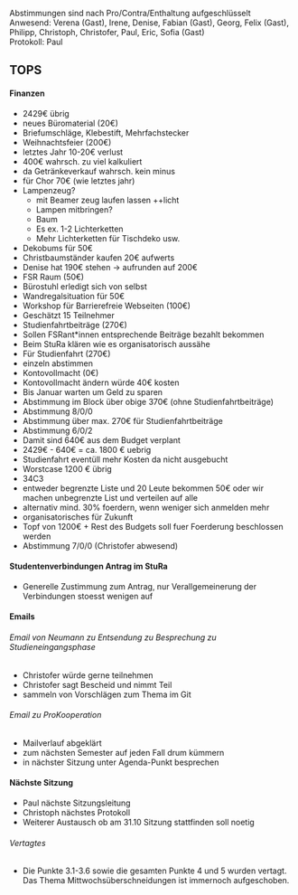 ---
---

Abstimmungen sind nach Pro/Contra/Enthaltung aufgeschlüsselt  
Anwesend: Verena (Gast), Irene, Denise, Fabian (Gast), Georg, Felix (Gast), Philipp, Christoph, Christofer, Paul, Eric, Sofia (Gast)  
Protokoll: Paul

## TOPS

#### Finanzen

- 2429€ übrig
- neues Büromaterial (20€)
- Briefumschläge, Klebestift, Mehrfachstecker
- Weihnachtsfeier (200€)
- letztes Jahr 10-20€ verlust
- 400€ wahrsch. zu viel kalkuliert
- da Getränkeverkauf wahrsch. kein minus
- für Chor 70€ (wie letztes jahr)
- Lampenzeug?
  - mit Beamer zeug laufen lassen ++licht
  - Lampen mitbringen?
  - Baum
  - Es ex. 1-2 Lichterketten
  - Mehr Lichterketten für Tischdeko usw.
- Dekobums für 50€
- Christbaumständer kaufen 20€ aufwerts
- Denise hat 190€ stehen -> aufrunden auf 200€
- FSR Raum (50€)
- Bürostuhl erledigt sich von selbst
- Wandregalsituation für 50€
- Workshop für Barrierefreie Webseiten (100€)
- Geschätzt 15 Teilnehmer
- Studienfahrtbeiträge (270€)
- Sollen FSRant\*innen entsprechende Beiträge bezahlt bekommen
- Beim StuRa klären wie es organisatorisch aussähe
- Für Studienfahrt (270€)
- einzeln abstimmen
- Kontovollmacht (0€)
- Kontovollmacht ändern würde 40€ kosten
- Bis Januar warten um Geld zu sparen
- Abstimmung im Block über obige 370€ (ohne Studienfahrtbeiträge)
- Abstimmung 8/0/0
- Abstimmung über max. 270€ für Studienfahrtbeiträge
- Abstimmung 6/0/2
- Damit sind 640€ aus dem Budget verplant
- 2429€ - 640€ = ca. 1800 € uebrig
- Studienfahrt eventüll mehr Kosten da nicht ausgebucht
- Worstcase 1200 € übrig
- 34C3
- entweder begrenzte Liste und 20 Leute bekommen 50€ oder wir machen unbegrenzte List und verteilen auf alle
- alternativ mind. 30% foerdern, wenn weniger sich anmelden mehr
- organisatorisches für Zukunft
- Topf von 1200€ + Rest des Budgets soll fuer Foerderung beschlossen werden
- Abstimmung 7/0/0 (Christofer abwesend)

#### Studentenverbindungen Antrag im StuRa

- Generelle Zustimmung zum Antrag, nur Verallgemeinerung der Verbindungen stoesst wenigen auf

#### Emails

###### Email von Neumann zu Entsendung zu Besprechung zu Studieneingangsphase

- Christofer würde gerne teilnehmen
- Christofer sagt Bescheid und nimmt Teil
- sammeln von Vorschlägen zum Thema im Git

###### Email zu ProKooperation

- Mailverlauf abgeklärt
- zum nächsten Semester auf jeden Fall drum kümmern
- in nächster Sitzung unter Agenda-Punkt besprechen

#### Nächste Sitzung

- Paul nächste Sitzungsleitung
- Christoph nächstes Protokoll
- Weiterer Austausch ob am 31.10 Sitzung stattfinden soll noetig

###### Vertagtes

- Die Punkte 3.1-3.6 sowie die gesamten Punkte 4 und 5 wurden vertagt. Das Thema Mittwochsüberschneidungen ist immernoch aufgeschoben.
